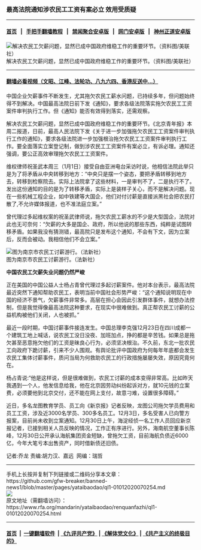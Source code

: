 ### 最高法院通知涉农民工工资有案必立  效用受质疑
------------------------

#### [首页](https://github.com/gfw-breaker/banned-news1/blob/master/README.md) &nbsp;&nbsp;|&nbsp;&nbsp; [手把手翻墙教程](https://github.com/gfw-breaker/guides/wiki) &nbsp;&nbsp;|&nbsp;&nbsp; [禁闻聚合安卓版](https://github.com/gfw-breaker/bn-android) &nbsp;&nbsp;|&nbsp;&nbsp; [网门安卓版](https://github.com/oGate2/oGate) &nbsp;&nbsp;|&nbsp;&nbsp; [神州正道安卓版](https://github.com/SzzdOgate/update) 



<div id="headerimg">
 <img alt="解决农民工欠薪问题，显然已成中国政府维稳工作的重要环节。（资料图/美联社）
" src="https://www.rfa.org/mandarin/yataibaodao/renquanfazhi/ql1-01012020070254.html/AP_04082608215.jpg/@@images/8dc631fc-104b-4644-be92-38275ccda43d.jpeg" title="解决农民工欠薪问题，显然已成中国政府维稳工作的重要环节。（资料图/美联社）
"/>
 <div id="headerimgcontents">
  <div id="headerimgcaption">
   <span>
    解决农民工欠薪问题，显然已成中国政府维稳工作的重要环节。（资料图/美联社）
   </span>
   <!-- zoomattribute -->
  </div>
  <!-- headerimgcaption -->
 </div>
 <!-- headerimagecontents -->
</div>

<hr/>


#### [翻墙必看视频（文昭、江峰、法轮功、八九六四、香港反送中...）](http://167.172.214.107/home.html)

<div id="storytext">
 <div>
  <div class="slot_header">
  </div>
 </div>
 <p>
 </p>
 <p>
  中国企业欠薪事件不断发生，尤其拖欠农民工薪水问题，已持续多年，但问题始终得不到解决。中国最高法院日前下发《通知》，要求各级法院落实拖欠农民工工资案件审判执行工作。但《通知》能否有效得到落实，还需观察。
 </p>
 <p>
  解决农民工欠薪问题，显然已成中国政府维稳工作的重要环节。《北京青年报》本周二报道，日前，最高人民法院下发《关于进一步加强拖欠农民工工资案件审判执行工作的通知》，要求各级法院进一步加强根治拖欠农民工工资案件审判执行工作。要全面落实立案登记制，做到涉农民工工资案件有案必立，有诉必理。通知还强调，要公正高效审理拖欠农民工工资案件。
 </p>
 <p>
 </p>
 <p>
 </p>
 <p>
  维权律师祝圣武本周三（1月1日）接受自由亚洲电台采访时说，他相信法院此举只是为了将矛盾从中央转移到地方：“中央只是摆一个姿态，要把矛盾转移到地方去，转移到检察院去。实际上法院拿了这些材料，一是审判不了，二是执行不了。发出这份通知的目的是为了转移矛盾，实际上是装样子关心，而不是解决问题。现在一些机械工程企业，如中铁建等大国企，他们对付讨薪是直接派黑社会把农民打散了,不允许媒体报道，也不准法庭立案。”
 </p>
 <p>
  曾代理过多起维权案的祝圣武律师说，拖欠农民工薪水的不少是大型国企，法院对此也无可奈何：“欠薪的大多是国企、政府，所以他说的那些东西，纯粹是试图转移矛盾。如果我没有猜测错，最高院只是发布这个通知，不会有下文，因为立案后，反而会被动。我相信他们不会立案。”
 </p>
 <p>
 </p>
 <p>
  <div class="image-inline captioned" style="width:1500px;">
   <div style="width:1500px;">
    <img alt="图为南京市农民工讨薪游行。（法新社）" src="https://www.rfa.org/mandarin/yataibaodao/renquanfazhi/ql1-01012020070254.html/000_APH2003012830168-1.jpg" title="图为南京市农民工讨薪游行。（法新社）"/>
   </div>
   <div class="image-caption">
    <span style="width:1500px;">
     图为南京市农民工讨薪游行。（法新社）
    </span>
    <span class="copyright">
    </span>
   </div>
  </div>
 </p>
 <p>
  <b>
   中国农民工欠薪失业问题仍然严峻
  </b>
 </p>
 <p>
  正在美国的中国公益人士杨占青曾代理过多起讨薪案件。他对本台表示，最高法院最近突然下通知帮助农民工，表明当前中国社会形势严峻：“这个通知说明现在中国的经济不景气，欠薪事件非常多。高层在担心会因此引发群体事件，就想办法控制，但是我觉得像最高法院这种要求，在现实中很难做到。真正帮农民工讨薪的公益机构被他们关闭，人也被抓。”
 </p>
 <p>
  最近一段时期，中国讨薪事件接连发生。中国总理李克强12月23日在四川成都一个建筑工地上喊话，说农民工没日没夜、加班加点，挣的都是辛苦钱。如果总是拖欠甚至恶意拖欠他们的工资是昧良心行为，必须坚决根治。不久前，东北一批农民工向政府下跪讨薪，引来不少人围观。有舆论批评中国政府为何每年年底都会发生农民工集体讨薪事件，质问当局为何救助农民工的行政措施屡屡失效，原因究竟何在。
 </p>
 <p>
  杨占青说:“他是这样说，但是很难做到，农民工讨薪的成本变得非常高。比如昨天我遇到一个人，他发信息给我，他在北京因劳动纠纷起诉对方，就10元钱的立案费，必须要他到北京交付，还不能在网上支付，故意刁难，设置很多障碍。”
 </p>
 <p>
  近日，多名龙图教育学员、员工向《新京报》记者反映，龙图公司拖欠学员费用和员工工资，涉及近3000名学员、300多名员工。12月3日，多名受害人已向警方报案，目前尚未收到立案通知。12月30日上午，海淀经侦一名工作人员回应新京报记者，已接到相关人员反映的情况，工作正有序进行。另外，海南航空董事长陈峰，12月30日公开承认海航集团资金短缺，曾拖欠工资，目前海航负债近6000亿，今年大笔亏本出售资产，同时借新债还旧债。
 </p>
 <p>
 </p>
 <p>
  记者:乔龙 责编:胡力汉、嘉远  网编：瑞哲
 </p>
</div>

<hr/>
手机上长按并复制下列链接或二维码分享本文章：<br/>
https://github.com/gfw-breaker/banned-news1/blob/master/pages/yataibaodao/ql1-01012020070254.md <br/>
<a href='https://github.com/gfw-breaker/banned-news1/blob/master/pages/yataibaodao/ql1-01012020070254.md'><img src='https://github.com/gfw-breaker/banned-news1/blob/master/pages/yataibaodao/ql1-01012020070254.md.png'/></a> <br/>
原文地址（需翻墙访问）：https://www.rfa.org/mandarin/yataibaodao/renquanfazhi/ql1-01012020070254.html


------------------------
#### [首页](https://github.com/gfw-breaker/banned-news1/blob/master/README.md) &nbsp;|&nbsp; [一键翻墙软件](https://github.com/gfw-breaker/nogfw/blob/master/README.md) &nbsp;| [《九评共产党》](https://github.com/gfw-breaker/9ping.md/blob/master/README.md#九评之一评共产党是什么) | [《解体党文化》](https://github.com/gfw-breaker/jtdwh.md/blob/master/README.md) | [《共产主义的终极目的》](https://github.com/gfw-breaker/gczydzjmd.md/blob/master/README.md)


<img src='http://gfw-breaker.win/banned-news/pages/yataibaodao/ql1-01012020070254.md' width='0px' height='0px'/>